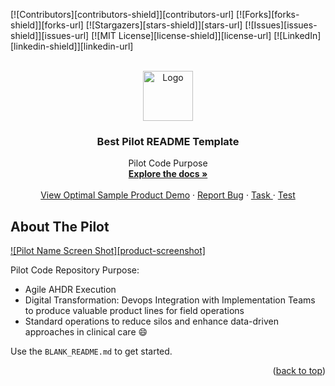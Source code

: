 
<!-- PROJECT SHIELDS -->
<!--
*** I'm using markdown "reference style" links for readability.
*** Reference links are enclosed in brackets [ ] instead of parentheses ( ).
*** See the bottom of this document for the declaration of the reference variables
*** for contributors-url, forks-url, etc. This is an optional, concise syntax you may use.
*** https://www.markdownguide.org/basic-syntax/#reference-style-links
-->
[![Contributors][contributors-shield]][contributors-url]
[![Forks][forks-shield]][forks-url]
[![Stargazers][stars-shield]][stars-url]
[![Issues][issues-shield]][issues-url]
[![MIT License][license-shield]][license-url]
[![LinkedIn][linkedin-shield]][linkedin-url]

<!-- Pilot LOGO -->
<br />
<div align="center">
  <a href="https://github.com/VA-CCPI/Pilot_Template/">
    <img src="images/logo.png" alt="Logo" width="80" height="80">
  </a>

  <h3 align="center">Best Pilot README Template</h3>

  <p align="center">
    Pilot Code Purpose
    <br />
    <a href="https://github.com/VA-CCPI/Pilot_Template"><strong>Explore the docs »</strong></a>
    <br />
    <br />
    <a href="https://github.com/department-of-veterans-affairs/demo-product">View Optimal Sample Product Demo</a>
    ·
    <a href="https://github.com/VA-CCPI/Pilot_Template/.github/ISSUE_TEMPLATE/bug_report.md">Report Bug</a>
    ·
    <a href="https://github.com/VA-CCPI/Pilot_Template/.github/ISSUE_TEMPLATE/task.md"> Task </a>
    ·
    <a href="https://github.com/VA-CCPI/Pilot_Template/.github/ISSUE_TEMPLATE/test.md"> Test </a>
  </p>
</div>

<!-- ABOUT THE Pilot -->
## About The Pilot

[![Pilot Name Screen Shot][product-screenshot]](https://www.innovation.va.gov/careandpayment/home.html)

Pilot Code Repository Purpose:
* Agile AHDR Execution
* Digital Transformation: Devops Integration with Implementation Teams to produce valuable product lines for field operations
* Standard operations to reduce silos and enhance data-driven approaches in clinical care :smile:


Use the `BLANK_README.md` to get started.

<p align="right">(<a href="#readme-top">back to top</a>)</p>
